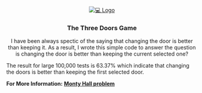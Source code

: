<!-- PROJECT LOGO -->
<br />
<p align="center">
  <a href="https://github.com/Ali-Altamimi/DoorGame">
    <img src="https://brilliant-staff-media.s3-us-west-2.amazonaws.com/tiffany-wang/gWotbuEdYC.png" alt="💻 Logo">
  </a>

  <h3 align="center">The Three Doors Game</h3>

  <p align="center">
  I have been always spectic of the saying that changing the door is better than keeping it. As a result, I wrote this simple code to answer the question is changing the door is better than keeping the current selected one?
  </p>
</p>

The result for large 100,000 tests is 63.37% which indicate that changing the doors is better than keeping the first selected door. 


**For More Information:** [**Monty Hall problem**](https://en.wikipedia.org/wiki/Monty_Hall_problem)
